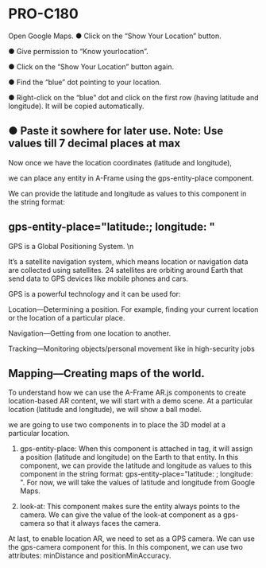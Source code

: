 # PRO-C180
 
 
 Open Google Maps.
● Click on the “Show Your Location” button.

● Give permission to “Know yourlocation”.

● Click on the “Show Your Location” button again.

● Find the “blue” dot pointing to your location.

● Right-click on the “blue” dot and click on the first row (having latitude and longitude). It will be copied automatically.

● Paste it sowhere for later use.
Note: Use values till 7 decimal places
at max
---------------------------------------
Now once we have the location coordinates (latitude and longitude),

we can place any entity in A-Frame using the gps-entity-place component.

We can provide the latitude and longitude as values to this component in the string format:

gps-entity-place="latitude:<your-latitude>; longitude: <your-longitude>"
------------------------------------------------

GPS is a Global Positioning System. \n


It’s a satellite navigation system, which means location or navigation data are collected using satellites. 24 satellites are orbiting around Earth that send data to GPS devices like mobile phones and cars. 

GPS is a powerful technology and it can be used for:

Location—Determining a position. For example, finding your current location or the location of a particular place.

 Navigation—Getting from one location to another.
 
 Tracking—Monitoring objects/personal movement like in high-security jobs
 
Mapping—Creating maps of the world.
-----------------------------------------------------------------------------


To understand how we can use the A-Frame AR.js components to create location-based AR content, we will start with a demo scene. At a particular location (latitude and longitude), we will show a ball model.


we are going to use two components in  to place the 3D model at a particular location. 
1. gps-entity-place: When this component is attached in  tag, it will assign a position (latitude and longitude) on the Earth to that entity.
In this component, we can provide the latitude and longitude as values to this component in the string format: gps-entity-place="latitude: ; longitude: ".
For now, we will take the values of latitude and longitude from Google Maps.

2. look-at: This component makes sure the entity always points to the camera. We can give the value of the look-at component as a gps-camera so that it always faces the camera.

At last, to enable location AR, we need to set  as a GPS camera. We can use the gps-camera component for this.
In this component, we can use two attributes: minDistance and positionMinAccuracy.

